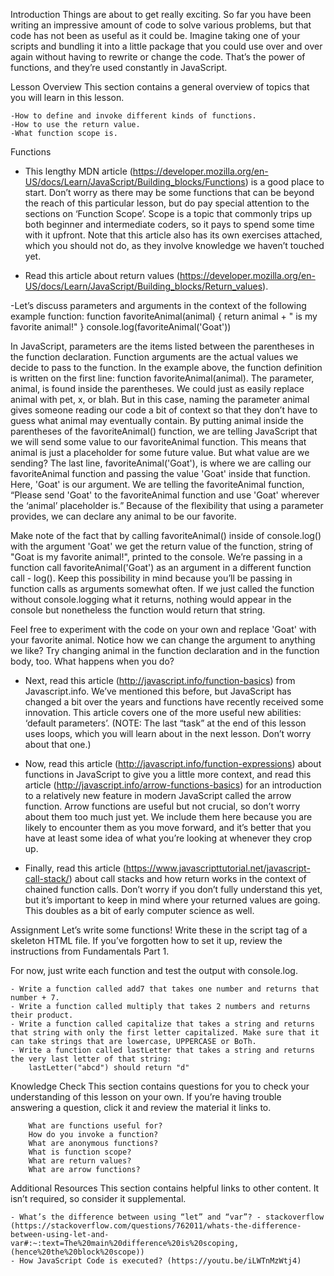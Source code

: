 Introduction
Things are about to get really exciting. So far you have been writing an impressive amount of code to solve various problems, but that code has not been as useful as it could be. Imagine taking one of your scripts and bundling it into a little package that you could use over and over again without having to rewrite or change the code. That’s the power of functions, and they’re used constantly in JavaScript.

Lesson Overview
This section contains a general overview of topics that you will learn in this lesson.

    -How to define and invoke different kinds of functions.
    -How to use the return value.
    -What function scope is.

Functions
- This lengthy MDN article (https://developer.mozilla.org/en-US/docs/Learn/JavaScript/Building_blocks/Functions) is a good place to start. Don’t worry as there may be some functions that can be beyond the reach of this particular lesson, but do pay special attention to the sections on ‘Function Scope’. Scope is a topic that commonly trips up both beginner and intermediate coders, so it pays to spend some time with it upfront. Note that this article also has its own exercises attached, which you should not do, as they involve knowledge we haven’t touched yet.

- Read this article about return values (https://developer.mozilla.org/en-US/docs/Learn/JavaScript/Building_blocks/Return_values).

-Let’s discuss parameters and arguments in the context of the following example function:
        function favoriteAnimal(animal) {
        return animal + " is my favorite animal!"
        }
        console.log(favoriteAnimal('Goat'))

In JavaScript, parameters are the items listed between the parentheses in the function declaration. Function arguments are the actual values we decide to pass to the function. In the example above, the function definition is written on the first line: function favoriteAnimal(animal). The parameter, animal, is found inside the parentheses. We could just as easily replace animal with pet, x, or blah. But in this case, naming the parameter animal gives someone reading our code a bit of context so that they don’t have to guess what animal may eventually contain. By putting animal inside the parentheses of the favoriteAnimal() function, we are telling JavaScript that we will send some value to our favoriteAnimal function. This means that animal is just a placeholder for some future value. But what value are we sending? The last line, favoriteAnimal('Goat'), is where we are calling our favoriteAnimal function and passing the value 'Goat' inside that function. Here, 'Goat' is our argument. We are telling the favoriteAnimal function, “Please send 'Goat' to the favoriteAnimal function and use 'Goat' wherever the ‘animal’ placeholder is.” Because of the flexibility that using a parameter provides, we can declare any animal to be our favorite.

Make note of the fact that by calling favoriteAnimal() inside of console.log() with the argument 'Goat' we get the return value of the function, string of "Goat is my favorite animal!", printed to the console. We’re passing in a function call favoriteAnimal('Goat') as an argument in a different function call - log(). Keep this possibility in mind because you’ll be passing in function calls as arguments somewhat often. If we just called the function without console.logging what it returns, nothing would appear in the console but nonetheless the function would return that string.

Feel free to experiment with the code on your own and replace 'Goat' with your favorite animal. Notice how we can change the argument to anything we like? Try changing animal in the function declaration and in the function body, too. What happens when you do?

- Next, read this article (http://javascript.info/function-basics) from Javascript.info. We’ve mentioned this before, but JavaScript has changed a bit over the years and functions have recently received some innovation. This article covers one of the more useful new abilities: ‘default parameters’. (NOTE: The last “task” at the end of this lesson uses loops, which you will learn about in the next lesson. Don’t worry about that one.)

- Now, read this article (http://javascript.info/function-expressions) about functions in JavaScript to give you a little more context, and read this article (http://javascript.info/arrow-functions-basics) for an introduction to a relatively new feature in modern JavaScript called the arrow function. Arrow functions are useful but not crucial, so don’t worry about them too much just yet. We include them here because you are likely to encounter them as you move forward, and it’s better that you have at least some idea of what you’re looking at whenever they crop up.

- Finally, read this article (https://www.javascripttutorial.net/javascript-call-stack/) about call stacks and how return works in the context of chained function calls. Don’t worry if you don’t fully understand this yet, but it’s important to keep in mind where your returned values are going. This doubles as a bit of early computer science as well.

Assignment
Let’s write some functions! Write these in the script tag of a skeleton HTML file. If you’ve forgotten how to set it up, review the instructions from Fundamentals Part 1.

For now, just write each function and test the output with console.log.

    - Write a function called add7 that takes one number and returns that number + 7.
    - Write a function called multiply that takes 2 numbers and returns their product.
    - Write a function called capitalize that takes a string and returns that string with only the first letter capitalized. Make sure that it can take strings that are lowercase, UPPERCASE or BoTh.
    - Write a function called lastLetter that takes a string and returns the very last letter of that string:
        lastLetter("abcd") should return "d"

Knowledge Check
This section contains questions for you to check your understanding of this lesson on your own. If you’re having trouble answering a question, click it and review the material it links to.

        What are functions useful for?
        How do you invoke a function?
        What are anonymous functions?
        What is function scope?
        What are return values?
        What are arrow functions?

Additional Resources
This section contains helpful links to other content. It isn’t required, so consider it supplemental.

    - What’s the difference between using “let” and “var”? - stackoverflow (https://stackoverflow.com/questions/762011/whats-the-difference-between-using-let-and-var#:~:text=The%20main%20difference%20is%20scoping,(hence%20the%20block%20scope))
    - How JavaScript Code is executed? (https://youtu.be/iLWTnMzWtj4)